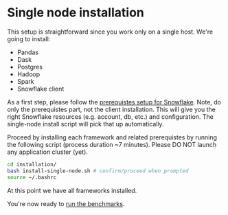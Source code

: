 # Single node installation

This setup is straightforward since you work only on a single host.
We're going to install:

- Pandas
- Dask
- Postgres
- Hadoop
- Spark
- Snowflake client

As a first step, please follow the [prerequistes setup for Snowflake](./SNOWFLAKE.md#prerequisites).
Note, do only the prerequistes part, not the client installation.
This will give you the right Snowflake resources (e.g. account, db, etc.) and configuration.
The single-node install script will pick that up automatically.

Proceed by installing each framework and related prerequistes by running the following script (process duration ~7 minutes).
Please DO NOT launch any application cluster (yet).


```bash
cd installation/
bash install-single-node.sh # confirm/proceed when prompted
source ~/.bashrc
```

At this point we have all frameworks installed.

You're now ready to [run the benchmarks](../benchmark/README.md).